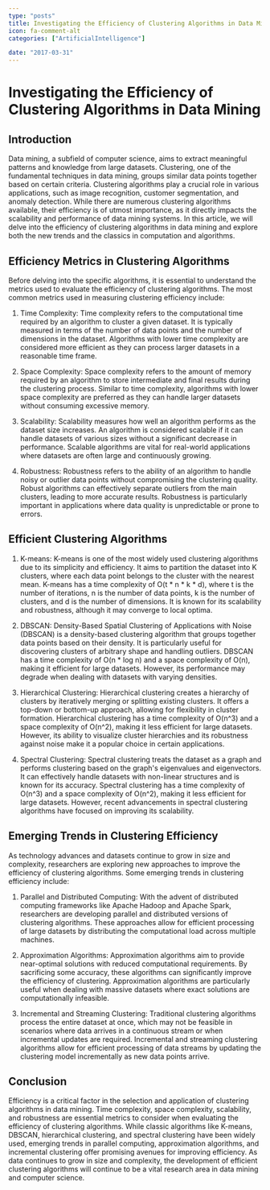 ```yaml
---
type: "posts"
title: Investigating the Efficiency of Clustering Algorithms in Data Mining
icon: fa-comment-alt
categories: ["ArtificialIntelligence"]

date: "2017-03-31"
---
```




# Investigating the Efficiency of Clustering Algorithms in Data Mining

## Introduction

Data mining, a subfield of computer science, aims to extract meaningful patterns and knowledge from large datasets. Clustering, one of the fundamental techniques in data mining, groups similar data points together based on certain criteria. Clustering algorithms play a crucial role in various applications, such as image recognition, customer segmentation, and anomaly detection. While there are numerous clustering algorithms available, their efficiency is of utmost importance, as it directly impacts the scalability and performance of data mining systems. In this article, we will delve into the efficiency of clustering algorithms in data mining and explore both the new trends and the classics in computation and algorithms.

## Efficiency Metrics in Clustering Algorithms

Before delving into the specific algorithms, it is essential to understand the metrics used to evaluate the efficiency of clustering algorithms. The most common metrics used in measuring clustering efficiency include:

1. Time Complexity: Time complexity refers to the computational time required by an algorithm to cluster a given dataset. It is typically measured in terms of the number of data points and the number of dimensions in the dataset. Algorithms with lower time complexity are considered more efficient as they can process larger datasets in a reasonable time frame.

2. Space Complexity: Space complexity refers to the amount of memory required by an algorithm to store intermediate and final results during the clustering process. Similar to time complexity, algorithms with lower space complexity are preferred as they can handle larger datasets without consuming excessive memory.

3. Scalability: Scalability measures how well an algorithm performs as the dataset size increases. An algorithm is considered scalable if it can handle datasets of various sizes without a significant decrease in performance. Scalable algorithms are vital for real-world applications where datasets are often large and continuously growing.

4. Robustness: Robustness refers to the ability of an algorithm to handle noisy or outlier data points without compromising the clustering quality. Robust algorithms can effectively separate outliers from the main clusters, leading to more accurate results. Robustness is particularly important in applications where data quality is unpredictable or prone to errors.

## Efficient Clustering Algorithms

1. K-means: K-means is one of the most widely used clustering algorithms due to its simplicity and efficiency. It aims to partition the dataset into K clusters, where each data point belongs to the cluster with the nearest mean. K-means has a time complexity of O(t * n * k * d), where t is the number of iterations, n is the number of data points, k is the number of clusters, and d is the number of dimensions. It is known for its scalability and robustness, although it may converge to local optima.

2. DBSCAN: Density-Based Spatial Clustering of Applications with Noise (DBSCAN) is a density-based clustering algorithm that groups together data points based on their density. It is particularly useful for discovering clusters of arbitrary shape and handling outliers. DBSCAN has a time complexity of O(n * log n) and a space complexity of O(n), making it efficient for large datasets. However, its performance may degrade when dealing with datasets with varying densities.

3. Hierarchical Clustering: Hierarchical clustering creates a hierarchy of clusters by iteratively merging or splitting existing clusters. It offers a top-down or bottom-up approach, allowing for flexibility in cluster formation. Hierarchical clustering has a time complexity of O(n^3) and a space complexity of O(n^2), making it less efficient for large datasets. However, its ability to visualize cluster hierarchies and its robustness against noise make it a popular choice in certain applications.

4. Spectral Clustering: Spectral clustering treats the dataset as a graph and performs clustering based on the graph's eigenvalues and eigenvectors. It can effectively handle datasets with non-linear structures and is known for its accuracy. Spectral clustering has a time complexity of O(n^3) and a space complexity of O(n^2), making it less efficient for large datasets. However, recent advancements in spectral clustering algorithms have focused on improving its scalability.

## Emerging Trends in Clustering Efficiency

As technology advances and datasets continue to grow in size and complexity, researchers are exploring new approaches to improve the efficiency of clustering algorithms. Some emerging trends in clustering efficiency include:

1. Parallel and Distributed Computing: With the advent of distributed computing frameworks like Apache Hadoop and Apache Spark, researchers are developing parallel and distributed versions of clustering algorithms. These approaches allow for efficient processing of large datasets by distributing the computational load across multiple machines.

2. Approximation Algorithms: Approximation algorithms aim to provide near-optimal solutions with reduced computational requirements. By sacrificing some accuracy, these algorithms can significantly improve the efficiency of clustering. Approximation algorithms are particularly useful when dealing with massive datasets where exact solutions are computationally infeasible.

3. Incremental and Streaming Clustering: Traditional clustering algorithms process the entire dataset at once, which may not be feasible in scenarios where data arrives in a continuous stream or when incremental updates are required. Incremental and streaming clustering algorithms allow for efficient processing of data streams by updating the clustering model incrementally as new data points arrive.

## Conclusion

Efficiency is a critical factor in the selection and application of clustering algorithms in data mining. Time complexity, space complexity, scalability, and robustness are essential metrics to consider when evaluating the efficiency of clustering algorithms. While classic algorithms like K-means, DBSCAN, hierarchical clustering, and spectral clustering have been widely used, emerging trends in parallel computing, approximation algorithms, and incremental clustering offer promising avenues for improving efficiency. As data continues to grow in size and complexity, the development of efficient clustering algorithms will continue to be a vital research area in data mining and computer science.